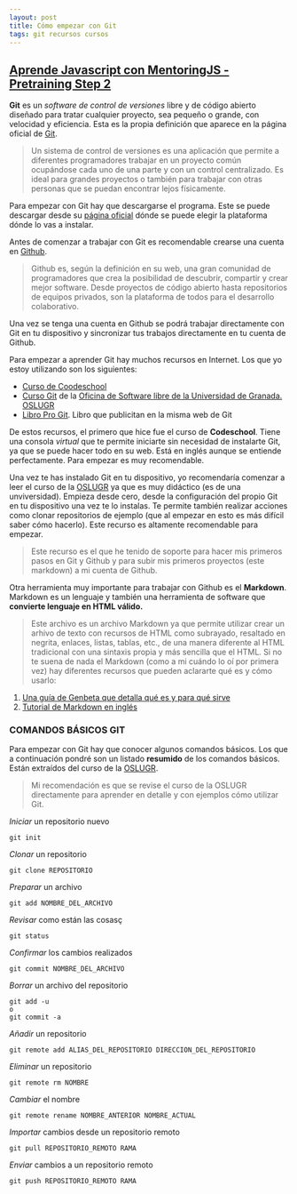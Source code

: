 ```yaml
---
layout: post
title: Cómo empezar con Git
tags: git recursos cursos
---
```

## [**Aprende Javascript con MentoringJS - Pretraining Step 2**](http://MentoringJS.com)

**Git** es un _software de control de versiones_ libre y de código abierto diseñado para tratar cualquier proyecto, sea pequeño o grande, con velocidad y eficiencia.
Esta es la propia definición que aparece en la página oficial de [Git](https://git-scm.com).

>Un sistema de control de versiones es una aplicación que permite a diferentes programadores trabajar en un proyecto común ocupándose cada uno de una parte y con un control centralizado. Es ideal para grandes proyectos o también para trabajar con otras personas que se puedan encontrar lejos físicamente.

Para empezar con Git hay que descargarse el programa. Este se puede descargar desde su [página oficial](https://git-scm.com) dónde se puede elegir la plataforma dónde lo vas a instalar.

Antes de comenzar a trabajar con Git es recomendable crearse una cuenta en [Github](https://github.com).
>Github es, según la definición en su web, una gran comunidad de programadores que crea la posibilidad de descubrir, compartir y crear mejor software. Desde proyectos de código abierto hasta repositorios de equipos privados, son la plataforma de todos para el desarrollo colaborativo.

Una vez se tenga una cuenta en Github se podrá trabajar directamente con Git en tu dispositivo y sincronizar tus trabajos directamente en tu cuenta de Github.

Para empezar a aprender Git hay muchos recursos en Internet. Los que yo estoy utilizando son los siguientes:

* [Curso de Coodeschool](https://www.codeschool.com/courses/try-git)
* [Curso Git](https://github.com/oslugr/curso-git) de la [Oficina de Software libre de la Universidad de Granada. OSLUGR](https://github.com/oslugr)
* [Libro Pro Git](https://git-scm.com/book/en/v2). Libro que publicitan en la misma web de Git

De estos recursos, el primero que hice fue el curso de **Codeschool**. Tiene una consola _virtual_ que te permite iniciarte sin necesidad de instalarte Git, ya que se puede hacer todo en su web. Está en inglés aunque se entiende perfectamente. Para empezar es muy recomendable.

Una vez te has instalado Git en tu dispositivo, yo recomendaría comenzar a leer el curso de la [OSLUGR](https://github.com/oslugr/curso-git) ya que es muy didáctico (es de una unviversidad). Empieza desde cero, desde la configuración del propio Git en tu dispositivo una vez te lo instalas. Te permite también realizar acciones como clonar repositorios de ejemplo (que al empezar en esto es más difícil saber cómo hacerlo). Este recurso es altamente recomendable para empezar.

>Este recurso es el que he tenido de soporte para hacer mis primeros pasos en Git y Github y para subir mis primeros proyectos (este markdown) a mi cuenta de Github.

Otra herramienta muy importante para trabajar con Github es el **Markdown**. Markdown es un lenguaje y también una herramienta de software que **convierte lenguaje en HTML válido.**

>Este archivo es un archivo Markdown ya que permite utilizar crear un arhivo de texto con recursos de HTML como subrayado, resaltado en negrita, enlaces, listas, tablas, etc., de una manera diferente al HTML tradicional con una sintaxis propia y más sencilla que el HTML. Si no te suena de nada el Markdown (como a mi cuándo lo oí por primera vez) hay diferentes recursos que pueden aclararte qué es y cómo usarlo:

1. [Una guía de Genbeta que detalla qué es y para qué sirve](https://www.genbeta.com/guia-de-inicio/que-es-markdown-para-que-sirve-y-como-usarlo)
1. [Tutorial de Markdown en inglés](https://masteringmarkdown.com/)


### **COMANDOS BÁSICOS GIT** ###

Para empezar con Git hay que conocer algunos comandos básicos. Los que a continuación pondré son un listado **resumido** de los comandos básicos. Están extraídos del curso de la [OSLUGR](https://github.com/oslugr/curso-git/blob/master/texto/uso_basico.md).

>Mi recomendación es que se revise el curso de la OSLUGR directamente para aprender en detalle y con ejemplos cómo utilizar Git.

_Iniciar_ un repositorio nuevo
```
git init
```

_Clonar_ un repositorio
```
git clone REPOSITORIO
```

_Preparar_ un archivo
```
git add NOMBRE_DEL_ARCHIVO
```

_Revisar_ como están las cosasç
```
git status
```

_Confirmar_ los cambios realizados
```
git commit NOMBRE_DEL_ARCHIVO
```

_Borrar_ un archivo del repositorio
```
git add -u
o
git commit -a
```

_Añadir_ un repositorio
```
git remote add ALIAS_DEL_REPOSITORIO DIRECCION_DEL_REPOSITORIO
```

_Eliminar_ un repositorio
```
git remote rm NOMBRE
```
_Cambiar_ el nombre
```
git remote rename NOMBRE_ANTERIOR NOMBRE_ACTUAL
```

 _Importar_ cambios desde un repositorio remoto
 ```
 git pull REPOSITORIO_REMOTO RAMA
 ```
 _Enviar_ cambios a un repositorio remoto
 ```
 git push REPOSITORIO_REMOTO RAMA
 ```
